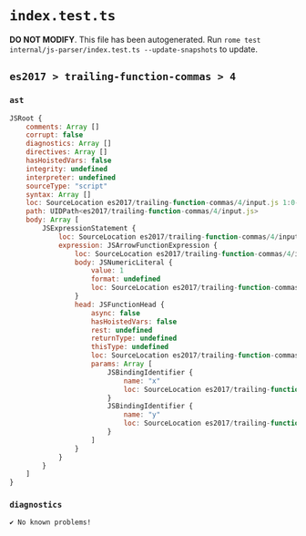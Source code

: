# `index.test.ts`

**DO NOT MODIFY**. This file has been autogenerated. Run `rome test internal/js-parser/index.test.ts --update-snapshots` to update.

## `es2017 > trailing-function-commas > 4`

### `ast`

```javascript
JSRoot {
	comments: Array []
	corrupt: false
	diagnostics: Array []
	directives: Array []
	hasHoistedVars: false
	integrity: undefined
	interpreter: undefined
	sourceType: "script"
	syntax: Array []
	loc: SourceLocation es2017/trailing-function-commas/4/input.js 1:0-1:14
	path: UIDPath<es2017/trailing-function-commas/4/input.js>
	body: Array [
		JSExpressionStatement {
			loc: SourceLocation es2017/trailing-function-commas/4/input.js 1:0-1:14
			expression: JSArrowFunctionExpression {
				loc: SourceLocation es2017/trailing-function-commas/4/input.js 1:0-1:13
				body: JSNumericLiteral {
					value: 1
					format: undefined
					loc: SourceLocation es2017/trailing-function-commas/4/input.js 1:12-1:13
				}
				head: JSFunctionHead {
					async: false
					hasHoistedVars: false
					rest: undefined
					returnType: undefined
					thisType: undefined
					loc: SourceLocation es2017/trailing-function-commas/4/input.js 1:0-1:11
					params: Array [
						JSBindingIdentifier {
							name: "x"
							loc: SourceLocation es2017/trailing-function-commas/4/input.js 1:1-1:2 (x)
						}
						JSBindingIdentifier {
							name: "y"
							loc: SourceLocation es2017/trailing-function-commas/4/input.js 1:4-1:5 (y)
						}
					]
				}
			}
		}
	]
}
```

### `diagnostics`

```
✔ No known problems!

```
